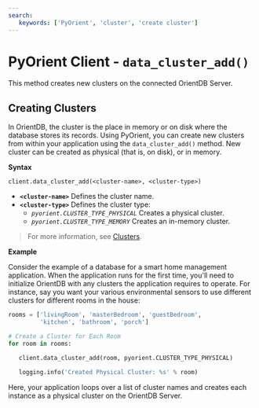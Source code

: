 ```yaml
---
search:
   keywords: ['PyOrient', 'cluster', 'create cluster']
---
```


# PyOrient Client - `data_cluster_add()`

This method creates new clusters on the connected OrientDB Server.


## Creating Clusters

In OrientDB, the cluster is the place in memory or on disk where the database stores its records.  Using PyOrient, you can create new clusters from within your application using the `data_cluster_add()` method.  New cluster can be created as physical (that is, on disk), or in memory.

**Syntax**

```
client.data_cluster_add(<cluster-name>, <cluster-type>)
```

- **`<cluster-name>`** Defines the cluster name.
- **`<cluster-type>`** Defines the cluster type: 
  - *`pyorient.CLUSTER_TYPE_PHYSICAL`* Creates a physical cluster.
  - *`pyorient.CLUSTER_TYPE_MEMORY`* Creates an in-memory cluster.

>For more information, see [Clusters](../gettingstarted/Tutorial-Clusters.md).

**Example**

Consider the example of a database for a smart home management application.  When the application runs for the first time, you'll need to initialize OrientDB with any clusters the application requires to operate.  For instance, say you want your various environmental sensors to use different clusters for different rooms in the house:

```py
rooms = ['livingRoom', 'masterBedroom', 'guestBedroom', 
         'kitchen', 'bathroom', 'porch'] 

# Create a Cluster for Each Room
for room in rooms:

   client.data_cluster_add(room, pyorient.CLUSTER_TYPE_PHYSICAL)

   logging.info('Created Physical Cluster: %s' % room)
```

Here, your application loops over a list of cluster names and creates each instance as a physical cluster on the OrientDB Server.
